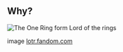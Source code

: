 ## Why?
![The One Ring form Lord of the rings](/nocode-slides/images/precious.jpg)  

image [lotr.fandom.com](https://lotr.fandom.com/wiki/One_Ring)

